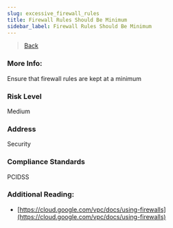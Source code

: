 ```yaml
---
slug: excessive_firewall_rules
title: Firewall Rules Should Be Minimum
sidebar_label: Firewall Rules Should Be Minimum
---
```

> [Back](../../gcpvpcmonitoring)

### More Info:
Ensure that firewall rules are kept at a minimum

### Risk Level
Medium

### Address
Security

### Compliance Standards
PCIDSS

### Additional Reading:
- [https://cloud.google.com/vpc/docs/using-firewalls](https://cloud.google.com/vpc/docs/using-firewalls) 

